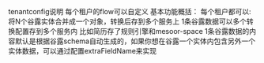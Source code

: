 tenantconfig说明
每个租户的flow可以自定义
基本功能概括：
每个租户都可以:将N个谷露实体合并成一个对象，转换后存到多个服务上
1条谷露数据可以多个转换配置存到多个服务内
    比如简历存了规则引擎和mesoor-space
1条谷露数据的内容默认是根据谷露schema自动生成的，如果你想在谷露一个实体内包含另外一个实体数据，可以通过配置extraFieldName来实现

